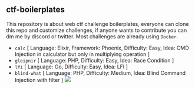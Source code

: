## ctf-boilerplates
This repository is about web ctf challenge boilerplates, everyone can clone this repo and customize challenges, if anyone wants to contribute you can dm me by discord or twitter.
Most challenges are already using `Docker`.

- `calc` [ Language: Elixir, Framework: Phoenix, Difficulty: Easy, Idea: CMD Injection in calculator but only in multiplying operation ]
- `gleipnir` [ Language: PHP, Difficulty: Easy, Idea: Race Condition ]
- `lfi` [ Language: Go, Difficulty: Easy, Idea: LFI ]
- `blind-what` [ Language: PHP, Difficulty: Medium, Idea: Blind Command Injection with filter ]
![](https://static1.cbrimages.com/wordpress/wp-content/uploads/2021/08/Edward-CowboyBebop-Cropped.jpg)
